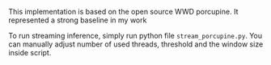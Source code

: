 This implementation is based on the open source WWD porcupine. It represented a strong baseline in my work

To run streaming inference, simply run python file `stream_porcupine.py`. You can manually adjust number of used threads, threshold and the window size inside script.
